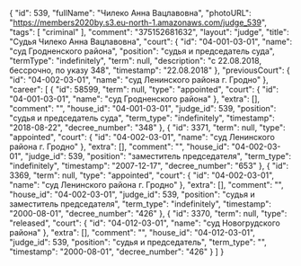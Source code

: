 {
    "id": 539,
    "fullName": "Чилеко Анна Вацлавовна",
    "photoURL": "https://members2020by.s3.eu-north-1.amazonaws.com/judge_539",
    "tags": [
        "criminal"
    ],
    "comment": "375152681632",
    "layout": "judge",
    "title": "Судья Чилеко Анна Вацлавовна",
    "court": {
        "id": "04-001-03-01",
        "name": "суд Гродненского района",
        "position": "судья и председатель суда",
        "termType": "indefinitely",
        "term": null,
        "description": "c 22.08.2018, бессрочно, по указу 348",
        "timestamp": "22.08.2018"
    },
    "previousCourt": {
        "id": "04-002-03-01",
        "name": "суд Ленинского района г. Гродно"
    },
    "career": [
        {
            "id": 58599,
            "term": null,
            "type": "appointed",
            "court": {
                "id": "04-001-03-01",
                "name": "суд Гродненского района"
            },
            "extra": [],
            "comment": "",
            "house_id": "04-001-03-01",
            "judge_id": 539,
            "position": "судья и председатель суда",
            "term_type": "indefinitely",
            "timestamp": "2018-08-22",
            "decree_number": "348"
        },
        {
            "id": 3371,
            "term": null,
            "type": "appointed",
            "court": {
                "id": "04-002-03-01",
                "name": "суд Ленинского района г. Гродно"
            },
            "extra": [],
            "comment": "",
            "house_id": "04-002-03-01",
            "judge_id": 539,
            "position": "заместитель председателя",
            "term_type": "indefinitely",
            "timestamp": "2007-12-17",
            "decree_number": "653"
        },
        {
            "id": 3369,
            "term": null,
            "type": "appointed",
            "court": {
                "id": "04-002-03-01",
                "name": "суд Ленинского района г. Гродно"
            },
            "extra": [],
            "comment": "",
            "house_id": "04-002-03-01",
            "judge_id": 539,
            "position": "судья и заместитель председателя",
            "term_type": "indefinitely",
            "timestamp": "2000-08-01",
            "decree_number": "426"
        },
        {
            "id": 3370,
            "term": null,
            "type": "released",
            "court": {
                "id": "04-012-03-01",
                "name": "суд Новогрудского района"
            },
            "extra": [],
            "comment": "",
            "house_id": "04-012-03-01",
            "judge_id": 539,
            "position": "судья и председатель",
            "term_type": "",
            "timestamp": "2000-08-01",
            "decree_number": "426"
        }
    ]
}